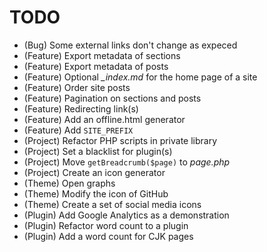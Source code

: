 # TODO

* (Bug) Some external links don't change as expeced
* (Feature) Export metadata of sections
* (Feature) Export metadata of posts
* (Feature) Optional *_index.md* for the home page of a site
* (Feature) Order site posts
* (Feature) Pagination on sections and posts
* (Feature) Redirecting link(s)
* (Feature) Add an offline.html generator
* (Feature) Add `SITE_PREFIX`
* (Project) Refactor PHP scripts in private library
* (Project) Set a blacklist for plugin(s)
* (Project) Move `getBreadcrumb($page)` to *page.php*
* (Project) Create an icon generator
* (Theme) Open graphs
* (Theme) Modify the icon of GitHub
* (Theme) Create a set of social media icons
* (Plugin) Add Google Analytics as a demonstration
* (Plugin) Refactor word count to a plugin
* (Plugin) Add a word count for CJK pages
